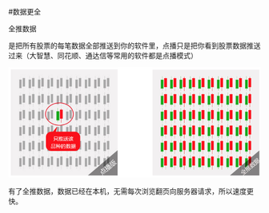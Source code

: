 #数据更全

全推数据

是把所有股票的每笔数据全部推送到你的软件里，点播只是把你看到股票数据推送过来（大智慧、同花顺、通达信等常用的软件都是点播模式）

![](/assets/191.png)



有了全推数据，数据已经在本机，无需每次浏览翻页向服务器请求，所以速度更快。